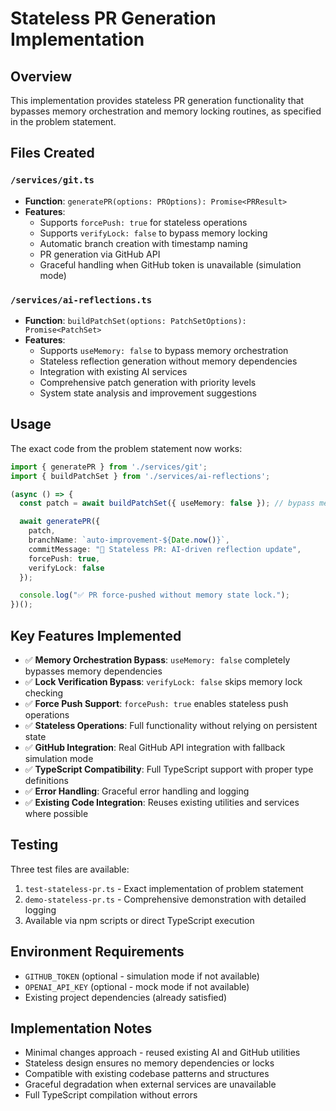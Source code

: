 # Stateless PR Generation Implementation

## Overview
This implementation provides stateless PR generation functionality that bypasses memory orchestration and memory locking routines, as specified in the problem statement.

## Files Created

### `/services/git.ts`
- **Function**: `generatePR(options: PROptions): Promise<PRResult>`
- **Features**:
  - Supports `forcePush: true` for stateless operations
  - Supports `verifyLock: false` to bypass memory locking
  - Automatic branch creation with timestamp naming
  - PR generation via GitHub API
  - Graceful handling when GitHub token is unavailable (simulation mode)

### `/services/ai-reflections.ts`
- **Function**: `buildPatchSet(options: PatchSetOptions): Promise<PatchSet>`
- **Features**:
  - Supports `useMemory: false` to bypass memory orchestration
  - Stateless reflection generation without memory dependencies
  - Integration with existing AI services
  - Comprehensive patch generation with priority levels
  - System state analysis and improvement suggestions

## Usage

The exact code from the problem statement now works:

```typescript
import { generatePR } from './services/git';
import { buildPatchSet } from './services/ai-reflections';

(async () => {
  const patch = await buildPatchSet({ useMemory: false }); // bypass memory orchestration

  await generatePR({
    patch,
    branchName: `auto-improvement-${Date.now()}`,
    commitMessage: "🧠 Stateless PR: AI-driven reflection update",
    forcePush: true,
    verifyLock: false
  });

  console.log("✅ PR force-pushed without memory state lock.");
})();
```

## Key Features Implemented

- ✅ **Memory Orchestration Bypass**: `useMemory: false` completely bypasses memory dependencies
- ✅ **Lock Verification Bypass**: `verifyLock: false` skips memory lock checking
- ✅ **Force Push Support**: `forcePush: true` enables stateless push operations
- ✅ **Stateless Operations**: Full functionality without relying on persistent state
- ✅ **GitHub Integration**: Real GitHub API integration with fallback simulation mode
- ✅ **TypeScript Compatibility**: Full TypeScript support with proper type definitions
- ✅ **Error Handling**: Graceful error handling and logging
- ✅ **Existing Code Integration**: Reuses existing utilities and services where possible

## Testing

Three test files are available:

1. `test-stateless-pr.ts` - Exact implementation of problem statement
2. `demo-stateless-pr.ts` - Comprehensive demonstration with detailed logging
3. Available via npm scripts or direct TypeScript execution

## Environment Requirements

- `GITHUB_TOKEN` (optional - simulation mode if not available)
- `OPENAI_API_KEY` (optional - mock mode if not available)
- Existing project dependencies (already satisfied)

## Implementation Notes

- Minimal changes approach - reused existing AI and GitHub utilities
- Stateless design ensures no memory dependencies or locks
- Compatible with existing codebase patterns and structures
- Graceful degradation when external services are unavailable
- Full TypeScript compilation without errors